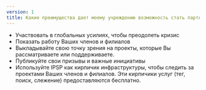 ```yaml
---
version: 1
title: Какие преимущества дает моему учреждению возможность стать партнером?
---
```


- Участвовать в глобальных усилиях, чтобы преодолеть кризис
- Показать работу Ваших членов и филиалов
- Выкладывайте свою точку зрения на проекты, которые Вы рассматриваете или поддерживаете.
- Публикуйте свои призывы и важные инициативы
- Используйте IPSP как кирпичик инфраструктуры, чтобы следить за проектами Ваших членов и филиалов. Эти кирпичики услуг (тег, поиск, слежение) предоставляются бесплатно.

